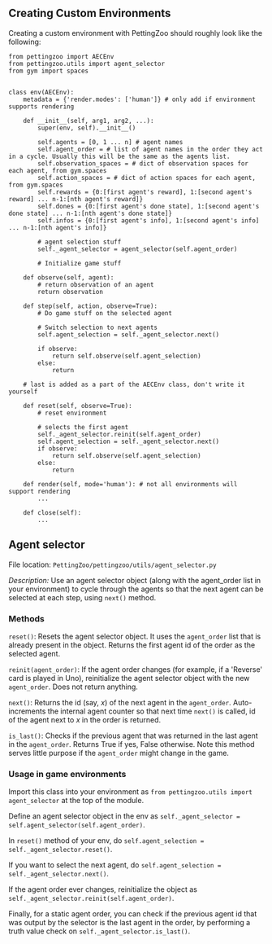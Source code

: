 ## Creating Custom Environments
Creating a custom environment with PettingZoo should roughly look like the following:

```
from pettingzoo import AECEnv
from pettingzoo.utils import agent_selector
from gym import spaces


class env(AECEnv):
    metadata = {'render.modes': ['human']} # only add if environment supports rendering

    def __init__(self, arg1, arg2, ...):
        super(env, self).__init__()

        self.agents = [0, 1 ... n] # agent names
        self.agent_order = # list of agent names in the order they act in a cycle. Usually this will be the same as the agents list.
        self.observation_spaces = # dict of observation spaces for each agent, from gym.spaces
        self.action_spaces = # dict of action spaces for each agent, from gym.spaces
        self.rewards = {0:[first agent's reward], 1:[second agent's reward] ... n-1:[nth agent's reward]}
        self.dones = {0:[first agent's done state], 1:[second agent's done state] ... n-1:[nth agent's done state]}
        self.infos = {0:[first agent's info], 1:[second agent's info] ... n-1:[nth agent's info]}

        # agent selection stuff
        self._agent_selector = agent_selector(self.agent_order)

        # Initialize game stuff

    def observe(self, agent):
        # return observation of an agent
        return observation

    def step(self, action, observe=True):
        # Do game stuff on the selected agent

        # Switch selection to next agents
        self.agent_selection = self._agent_selector.next()

        if observe:
            return self.observe(self.agent_selection)
        else:
            return

    # last is added as a part of the AECEnv class, don't write it yourself

    def reset(self, observe=True):
        # reset environment

        # selects the first agent
        self._agent_selector.reinit(self.agent_order)
        self.agent_selection = self._agent_selector.next()
        if observe:
            return self.observe(self.agent_selection)
        else:
            return

    def render(self, mode='human'): # not all environments will support rendering
        ...

    def close(self):
        ...
```

## Agent selector 

File location: `PettingZoo/pettingzoo/utils/agent_selector.py`

*Description:* Use an agent selector object (along with the agent_order list in your environment) to cycle through the agents so that the next agent can be selected at each step, using `next()` method.

### Methods

`reset()`: Resets the agent selector object. It uses the `agent_order` list that is already present in the object. Returns the first agent id of the order as the selected agent.

`reinit(agent_order)`: If the agent order changes (for example, if a 'Reverse' card is played in Uno), reinitialize the agent selector object with the new `agent_order`. Does not return anything.

`next()`: Returns the id (say, _x_) of the next agent in the `agent_order`. Auto-increments the internal agent counter so that next time `next()` is called, id of the agent next to _x_ in the order is returned.

`is_last()`: Checks if the previous agent that was returned in the last agent in the `agent_order`. Returns True if yes, False otherwise. Note this method serves little purpose if the `agent_order` might change in the game.

### Usage in game environments

Import this class into your environment as `from pettingzoo.utils import agent_selector` at the top of the module.

Define an agent selector object in the env as `self._agent_selector = self.agent_selector(self.agent_order)`.

In `reset()` method of your env, do `self.agent_selection = self._agent_selector.reset()`.

If you want to select the next agent, do `self.agent_selection = self._agent_selector.next()`.

If the agent order ever changes, reinitialize the object as `self._agent_selector.reinit(self.agent_order)`.

Finally, for a static agent order, you can check if the previous agent id that was output by the selector is the last agent in the order, by performing a truth value check on `self._agent_selector.is_last()`.
